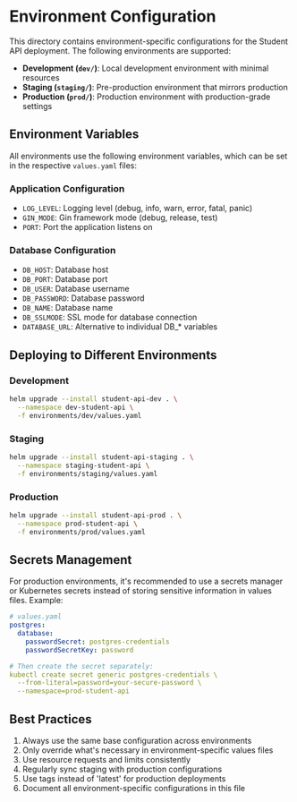 # Environment Configuration

This directory contains environment-specific configurations for the Student API deployment. The following environments are supported:

- **Development (`dev/`)**: Local development environment with minimal resources
- **Staging (`staging/`)**: Pre-production environment that mirrors production
- **Production (`prod/`)**: Production environment with production-grade settings

## Environment Variables

All environments use the following environment variables, which can be set in the respective `values.yaml` files:

### Application Configuration
- `LOG_LEVEL`: Logging level (debug, info, warn, error, fatal, panic)
- `GIN_MODE`: Gin framework mode (debug, release, test)
- `PORT`: Port the application listens on

### Database Configuration
- `DB_HOST`: Database host
- `DB_PORT`: Database port
- `DB_USER`: Database username
- `DB_PASSWORD`: Database password
- `DB_NAME`: Database name
- `DB_SSLMODE`: SSL mode for database connection
- `DATABASE_URL`: Alternative to individual DB_* variables

## Deploying to Different Environments

### Development
```bash
helm upgrade --install student-api-dev . \
  --namespace dev-student-api \
  -f environments/dev/values.yaml
```

### Staging
```bash
helm upgrade --install student-api-staging . \
  --namespace staging-student-api \
  -f environments/staging/values.yaml
```

### Production
```bash
helm upgrade --install student-api-prod . \
  --namespace prod-student-api \
  -f environments/prod/values.yaml
```

## Secrets Management

For production environments, it's recommended to use a secrets manager or Kubernetes secrets instead of storing sensitive information in values files. Example:

```yaml
# values.yaml
postgres:
  database:
    passwordSecret: postgres-credentials
    passwordSecretKey: password

# Then create the secret separately:
kubectl create secret generic postgres-credentials \
  --from-literal=password=your-secure-password \
  --namespace=prod-student-api
```

## Best Practices

1. Always use the same base configuration across environments
2. Only override what's necessary in environment-specific values files
3. Use resource requests and limits consistently
4. Regularly sync staging with production configurations
5. Use tags instead of 'latest' for production deployments
6. Document all environment-specific configurations in this file
